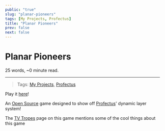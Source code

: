 ```yaml
---
public: "true"
slug: "planar-pioneers"
tags: [My Projects, Profectus]
title: "Planar Pioneers"
prev: false
next: false
---
```

<script setup>
import { data } from '../../git.data.ts';
import { useData } from 'vitepress';
const pageData = useData();
</script>
<h1 class="p-name">Planar Pioneers</h1>
<p>25 words, ~0 minute read. <span v-html="data[`site/${pageData.page.value.relativePath}`]" /></p>
<hr/>

> Tags: [My Projects](/garden/my-projects/index.md), [Profectus](/garden/profectus/index.md)

Play it [here](https://thepaperpilot.org/planar)!

An [Open Source](/garden/open-source/index.md) game designed to show off [Profectus](/garden/profectus/index.md)' dynamic layer system!

The [TV Tropes](https://tvtropes.org/pmwiki/pmwiki.php/VideoGame/PlanarPioneers) page on this game mentions some of the cool things about this game